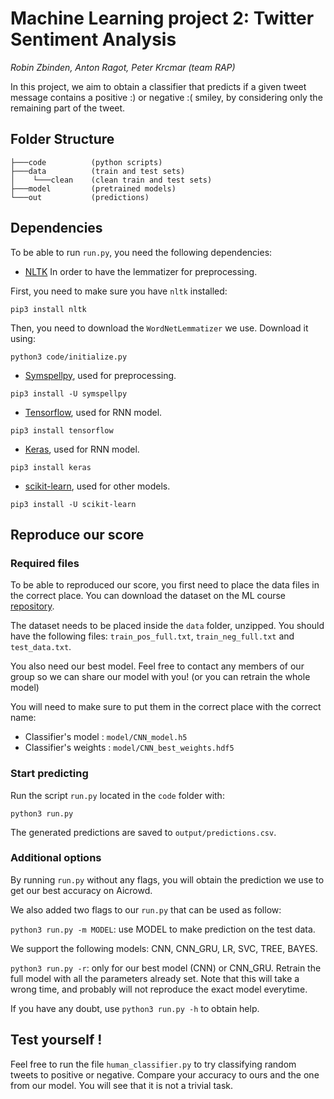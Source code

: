 # Machine Learning project 2: Twitter Sentiment Analysis
_Robin Zbinden, Anton Ragot, Peter Krcmar (team RAP)_

In this project, we aim to obtain a classifier that predicts if a given tweet message contains a positive :) or negative :( smiley, by considering only the remaining part of the tweet.

## Folder Structure

```
├───code          (python scripts)
├───data          (train and test sets)
│    └───clean    (clean train and test sets)
├───model         (pretrained models)
└───out           (predictions)

```

## Dependencies

To be able to run `run.py`, you need the following dependencies:

 - [NLTK](https://www.nltk.org/) In order to have the lemmatizer for preprocessing.
 
 First, you need to make sure you have `nltk` installed:
 ```
 pip3 install nltk
 ```
 Then, you need to download the `WordNetLemmatizer` we use. Download it using:
 ```
 python3 code/initialize.py
 ```
  
 - [Symspellpy](https://pypi.org/project/symspellpy/), used for preprocessing.
 ```
 pip3 install -U symspellpy
 ```
 
 - [Tensorflow](https://www.tensorflow.org/), used for RNN model.
 ```
 pip3 install tensorflow
 ```
 
- [Keras](https://keras.io/), used for RNN model.
```
pip3 install keras
```

- [scikit-learn](https://scikit-learn.org/stable/index.html), used for other models.
```
pip3 install -U scikit-learn
```

## Reproduce our score

### Required files

To be able to reproduced our score, you first need to place the data files in the correct place. You can download the dataset on the ML course [repository](https://github.com/epfml/ML_course/tree/master/projects/project2/project_text_classification/Datasets).

The dataset needs to be placed inside the `data` folder, unzipped. You should have the following files: `train_pos_full.txt`, `train_neg_full.txt` and `test_data.txt`.

You also need our best model. Feel free to contact any members of our group so we can share our model with you! (or you can retrain the whole model)

You will need to make sure to put them in the correct place with the correct name:
- Classifier's model : `model/CNN_model.h5`
- Classifier's weights : `model/CNN_best_weights.hdf5`

### Start predicting

Run the script `run.py` located in the `code` folder with: 

```python3 run.py```

The generated predictions are saved to `output/predictions.csv`.

### Additional options

By running `run.py` without any flags, you will obtain the prediction we use to get our best accuracy on Aicrowd.

We also added two flags to our `run.py` that can be used as follow:

`python3 run.py -m MODEL`: use MODEL to make prediction on the test data.

We support the following models:  CNN, CNN_GRU, LR, SVC, TREE, BAYES.

`python3 run.py -r`: only for our best model (CNN) or CNN_GRU. Retrain the full model with all the parameters already set. Note that this will take a wrong time, and probably will not reproduce the exact model everytime.

If you have any doubt, use `python3 run.py -h` to obtain help.

## Test yourself !

Feel free to run the file `human_classifier.py` to try classifying random tweets to positive or negative. Compare your accuracy to ours and the one from our model. You will see that it is not a trivial task.
